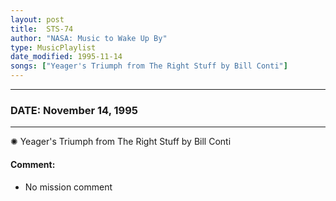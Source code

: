 ```yaml
---
layout: post
title:  STS-74
author: "NASA: Music to Wake Up By"
type: MusicPlaylist
date_modified: 1995-11-14
songs: ["Yeager's Triumph from The Right Stuff by Bill Conti"]
---
```


----
### DATE: November 14, 1995
----
✺ Yeager's Triumph from The Right Stuff by Bill Conti

#### Comment:
* No mission comment



<br/>
<center>
	<a target="_blank"
	   href="https://twitter.com/intent/tweet?hashtags=Space,NASA,Playlist,NASAWakeupCalls,SpaceProgram&text={{ page.author}}, '{{ page.songs.first }}' {{ page.title }}, {{ page.date | date: '%B %d, %Y' }}. {{ site.url }}{{ page.url }} @nasawakeupcalls">
	   <i class="fab fa-twitter" alt="Tweet this page" style="font-size: 1.3em;"></i>
	</a>
	&nbsp; 	<i class="fas fa-user-astronaut" style="font-size: 1.5em;"></i> &nbsp;
    <a type="amzn" search="'Yeager's Triumph from The Right Stuff by Bill Conti'" category="popular music">
        <i class="fab fa-amazon" style="font-size: 1.3em;"></i>
    </a>
</center>
